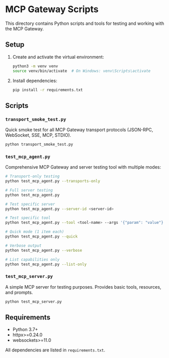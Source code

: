 # MCP Gateway Scripts

This directory contains Python scripts and tools for testing and working with the MCP Gateway.

## Setup

1. Create and activate the virtual environment:
   ```bash
   python3 -m venv venv
   source venv/bin/activate  # On Windows: venv\Scripts\activate
   ```

2. Install dependencies:
   ```bash
   pip install -r requirements.txt
   ```

## Scripts

### `transport_smoke_test.py`
Quick smoke test for all MCP Gateway transport protocols (JSON-RPC, WebSocket, SSE, MCP, STDIO).

```bash
python transport_smoke_test.py
```

### `test_mcp_agent.py`
Comprehensive MCP Gateway and server testing tool with multiple modes:

```bash
# Transport-only testing
python test_mcp_agent.py --transports-only

# Full server testing
python test_mcp_agent.py

# Test specific server
python test_mcp_agent.py --server-id <server-id>

# Test specific tool
python test_mcp_agent.py --tool <tool-name> --args '{"param": "value"}'

# Quick mode (1 item each)
python test_mcp_agent.py --quick

# Verbose output
python test_mcp_agent.py --verbose

# List capabilities only
python test_mcp_agent.py --list-only
```

### `test_mcp_server.py`
A simple MCP server for testing purposes. Provides basic tools, resources, and prompts.

```bash
python test_mcp_server.py
```

## Requirements

- Python 3.7+
- httpx>=0.24.0
- websockets>=11.0

All dependencies are listed in `requirements.txt`.